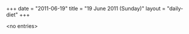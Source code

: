 +++
date = "2011-06-19"
title = "19 June 2011 (Sunday)"
layout = "daily-diet"
+++


\<no entries\>

